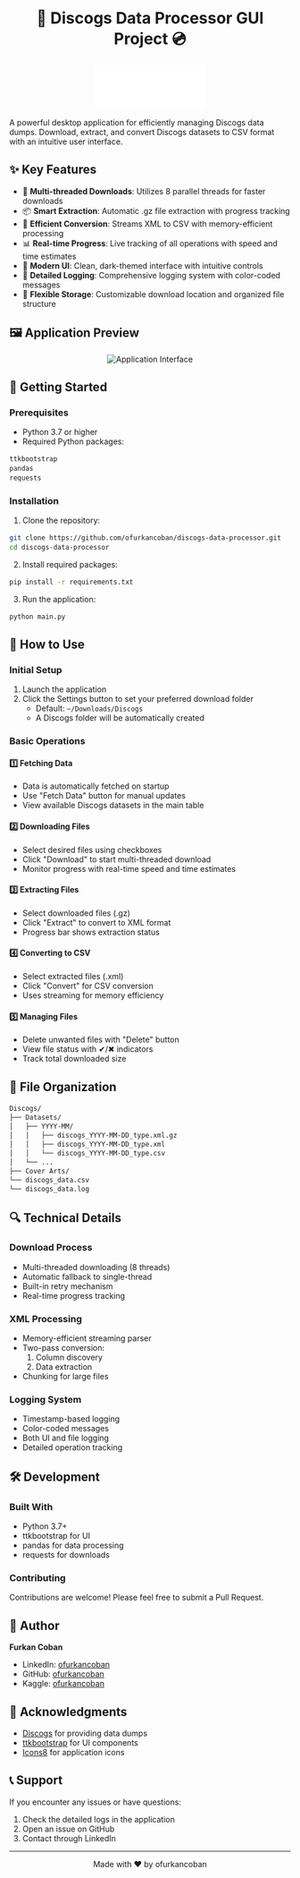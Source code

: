 <h1  align="center">🎵 Discogs Data Processor GUI Project 💿</h1>

<p align="center">
  <img src="assets/logo.png" alt="Discogs Data Processor Logo" width="200"/>
</p>

A powerful desktop application for efficiently managing Discogs data dumps. Download, extract, and convert Discogs datasets to CSV format with an intuitive user interface.

## ✨ Key Features

- 🚀 **Multi-threaded Downloads**: Utilizes 8 parallel threads for faster downloads
- 📦 **Smart Extraction**: Automatic .gz file extraction with progress tracking
- 🔄 **Efficient Conversion**: Streams XML to CSV with memory-efficient processing
- 📊 **Real-time Progress**: Live tracking of all operations with speed and time estimates
- 🎨 **Modern UI**: Clean, dark-themed interface with intuitive controls
- 📝 **Detailed Logging**: Comprehensive logging system with color-coded messages
- 💾 **Flexible Storage**: Customizable download location and organized file structure

## 🖼️ Application Preview

<p align="center">
  <img src="img/UI.gif" alt="Application Interface"/>
</p>

## 🚀 Getting Started

### Prerequisites

- Python 3.7 or higher
- Required Python packages:
```python
ttkbootstrap
pandas
requests
```

### Installation

1. Clone the repository:
```bash
git clone https://github.com/ofurkancoban/discogs-data-processor.git
cd discogs-data-processor
```

2. Install required packages:
```bash
pip install -r requirements.txt
```

3. Run the application:
```bash
python main.py
```

## 📖 How to Use

### Initial Setup
1. Launch the application
2. Click the Settings button to set your preferred download folder
   - Default: `~/Downloads/Discogs`
   - A Discogs folder will be automatically created

### Basic Operations

#### 1️⃣ Fetching Data
- Data is automatically fetched on startup
- Use "Fetch Data" button for manual updates
- View available Discogs datasets in the main table

#### 2️⃣ Downloading Files
- Select desired files using checkboxes
- Click "Download" to start multi-threaded download
- Monitor progress with real-time speed and time estimates

#### 3️⃣ Extracting Files
- Select downloaded files (.gz)
- Click "Extract" to convert to XML format
- Progress bar shows extraction status

#### 4️⃣ Converting to CSV
- Select extracted files (.xml)
- Click "Convert" for CSV conversion
- Uses streaming for memory efficiency

#### 5️⃣ Managing Files
- Delete unwanted files with "Delete" button
- View file status with ✔/✖ indicators
- Track total downloaded size

## 📁 File Organization

```
Discogs/
├── Datasets/
│   ├── YYYY-MM/
│   │   ├── discogs_YYYY-MM-DD_type.xml.gz
│   │   ├── discogs_YYYY-MM-DD_type.xml
│   │   └── discogs_YYYY-MM-DD_type.csv
│   └── ...
├── Cover Arts/
└── discogs_data.csv
└── discogs_data.log
```

## 🔍 Technical Details

### Download Process
- Multi-threaded downloading (8 threads)
- Automatic fallback to single-thread
- Built-in retry mechanism
- Real-time progress tracking

### XML Processing
- Memory-efficient streaming parser
- Two-pass conversion:
  1. Column discovery
  2. Data extraction
- Chunking for large files

### Logging System
- Timestamp-based logging
- Color-coded messages
- Both UI and file logging
- Detailed operation tracking

## 🛠️ Development

### Built With
- Python 3.7+
- ttkbootstrap for UI
- pandas for data processing
- requests for downloads

### Contributing
Contributions are welcome! Please feel free to submit a Pull Request.

## 👤 Author

**Furkan Coban**
- LinkedIn: [ofurkancoban](https://www.linkedin.com/in/ofurkancoban/)
- GitHub: [ofurkancoban](https://github.com/ofurkancoban)
- Kaggle: [ofurkancoban](https://www.kaggle.com/ofurkancoban)

## 🙏 Acknowledgments

- [Discogs](https://www.discogs.com/) for providing data dumps
- [ttkbootstrap](https://ttkbootstrap.readthedocs.io/) for UI components
- [Icons8](https://icons8.com/) for application icons

## 📞 Support

If you encounter any issues or have questions:
1. Check the detailed logs in the application
2. Open an issue on GitHub
3. Contact through LinkedIn

---

<p align="center">
  Made with ❤️ by ofurkancoban
</p>
